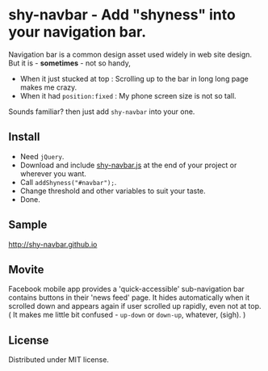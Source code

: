 shy-navbar - Add "shyness" into your navigation bar.
====================================================


Navigation bar is a common design asset used widely in web site design. But it is - **sometimes** - not so handy,

 - When it just stucked at top : Scrolling up to the bar in long long page makes me crazy.
 - When it had `position:fixed` : My phone screen size is not so tall.

Sounds familiar? then just add `shy-navbar` into your one.


Install
-------

 - Need `jQuery`.
 - Download and include [shy-navbar.js](https://raw.github.com/lqez/shy-navbar/master/shy-navbar.js) at the end of your project or wherever you want.
 - Call `addShyness("#navbar");`.
 - Change threshold and other variables to suit your taste.
 - Done.


Sample
------

<http://shy-navbar.github.io>


Movite
------

Facebook mobile app provides a 'quick-accessible' sub-navigation bar contains buttons in their 'news feed' page.
It hides automatically when it scrolled down and appears again if user scrolled up rapidly, even not at top.
( It makes me little bit confused - `up-down` or `down-up`, whatever, (sigh). ) 


License
-------

Distributed under MIT license.
